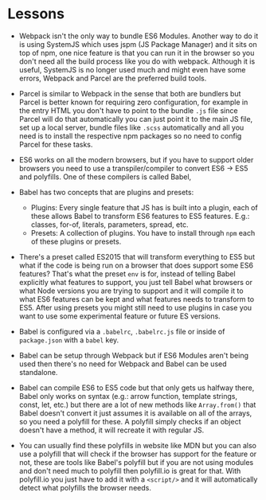 # Lessons

- Webpack isn't the only way to bundle ES6 Modules. Another way to do it is using SystemJS which uses jspm (JS Package Manager) and it sits on top of npm, one nice feature is that you can run it in the browser so you don't need all the build process like you do with webpack. Although it is useful, SystemJS is no longer used much and might even have some errors, Webpack and Parcel are the preferred build tools.

- Parcel is similar to Webpack in the sense that both are bundlers but Parcel is better known for requiring zero configuration, for example in the entry HTML you don't have to point to the bundle `.js` file since Parcel will do that automatically you can just point it to the main JS file, set up a local server, bundle files like `.scss` automatically and all you need is to install the respective npm packages so no need to config Parcel for these tasks.

- ES6 works on all the modern browsers, but if you have to support older browsers you need to use a transpiler/compiler to convert ES6 -> ES5 and polyfills. One of these compilers is called Babel,

- Babel has two concepts that are plugins and presets:

  - Plugins: Every single feature that JS has is built into a plugin, each of these allows Babel to transform ES6 features to ES5 features. E.g.: classes, for-of, literals, parameters, spread, etc.
  - Presets: A collection of plugins.
    You have to install through `npm` each of these plugins or presets.

- There's a preset called ES2015 that will transform everything to ES5 but what if the code is being run on a browser that does support some ES6 features? That's what the preset `env` is for, instead of telling Babel explicitly what features to support, you just tell Babel what browsers or what Node versions you are trying to support and it will compile it to what ES6 features can be kept and what features needs to transform to ES5. After using presets you might still need to use plugins in case you want to use some experimental feature or future ES versions.

- Babel is configured via a `.babelrc`, `.babelrc.js` file or inside of `package.json` with a `babel` key.

- Babel can be setup through Webpack but if ES6 Modules aren't being used then there's no need for Webpack and Babel can be used standalone.

- Babel can compile ES6 to ES5 code but that only gets us halfway there, Babel only works on syntax (e.g.: arrow function, template strings, const, let, etc.) but there are a lot of new methods like `Array.from()` that Babel doesn't convert it just assumes it is available on all of the arrays, so you need a polyfill for these. A polyfill simply checks if an object doesn't have a method, it will recreate it with regular JS.

- You can usually find these polyfills in website like MDN but you can also use a polyfill that will check if the browser has support for the feature or not, these are tools like Babel's polyfill but if you are not using modules and don't need much to polyfill then polyfill.io is great for that. With polyfill.io you just have to add it with a `<script/>` and it will automatically detect what polyfills the browser needs.
